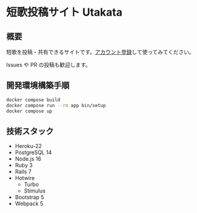 # 短歌投稿サイト Utakata

## 概要

短歌を投稿・共有できるサイトです。[アカウント登録](https://utakatanka.jp/users/sign_up)して使ってみてください。

Issues や PR の投稿も歓迎します。

## 開発環境構築手順

```sh
docker compose build
docker compose run --rm app bin/setup
docker compose up
```

## 技術スタック

- Heroku-22
- PostgreSQL 14
- Node.js 16
- Ruby 3
- Rails 7
- Hotwire
  - Turbo
  - Stimulus
- Bootstrap 5
- Webpack 5
